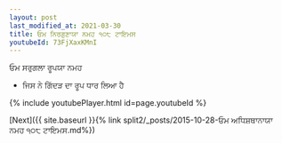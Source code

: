 ```yaml
---
layout: post
last_modified_at: 2021-03-30
title: ਓਮ ਨਿਰਗੁਣਾਯਾ ਨਮਹ ੧੦੮ ਟਾਇਮਸ
youtubeId: 73FjXaxKMnI
---
```

 
 
 ਓਮ ਸਰੁਗਲਾ ਰੂਪਯਾ ਨਮਹ  
 
 -  ਜਿਸ ਨੇ ਗਿੱਦੜ ਦਾ ਰੂਪ ਧਾਰ ਲਿਆ ਹੈ 
 
  
 
  
 
 
 
 
 
 


{% include youtubePlayer.html id=page.youtubeId %}
 
[Next]({{ site.baseurl }}{% link  split2/_posts/2015-10-28-ਓਮ ਅਧਿਸ਼ਥਾਨਾਯਾ ਨਮਹ ੧੦੮ ਟਾਇਮਸ.md%})
 
